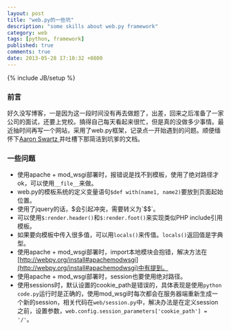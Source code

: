 ```yaml
---
layout: post
title: "web.py的一些坑"
description: "some skills about web.py framework"
category: web
tags: [python, framework]
published: true
comments: true
date: 2013-05-28 17:10:32 +0800
---
```

{% include JB/setup %}

### 前言

好久没写博客，一是因为这一段时间没有再去做题了，出差，回来之后准备了一家公司的面试，还要上党校。搞得自己每天看起来很忙，但是真的没做多少事情。最近抽时间再写一个网站，采用了web.py框架，记录点一开始遇到的问题。顺便缅怀下[Aaron Swartz ](http://zh.wikipedia.org/wiki/%E4%BA%9A%E4%BC%A6%C2%B7%E6%96%AF%E6%B2%83%E8%8C%A8)并吐槽下那简洁到坑爹的文档。

### 一些问题

- 使用apache + mod_wsgi部署时，报错说是找不到模板，使用了绝对路径才ok，可以使用`__file__`来做。
- web.py的模板系统的定义变量语句`$def with(name1, name2)`要放到页面起始位置。
- 使用了jquery的话，$会引起冲突，需要转义为`$$`。
- 可以使用`$:render.header()`和`$:render.foot()`来实现类似PHP include引用模板。
- 如果要向模板中传入很多值，可以用`locals()`来传值。`locals()`返回值是字典型。
- 使用apache + mod_wsgi部署时，import本地模块会抱错，解决方法在[http://webpy.org/install#apachemodwsgi](http://webpy.org/install#apachemodwsgi)中有提到。
- 使用apache + mod_wsgi部署时，session也要使用绝对路径。
- 使用sessions时，默认设置的cookie_path是错误的，具体表现是使用`python code.py`运行时是正确的，使用mod_wsgi时每次都会在服务器端重新生成一个新的session，相关代码在`web/session.py`中，解决办法是在定义session之前，设置参数，`web.config.session_parameters['cookie_path'] = '/'`。
